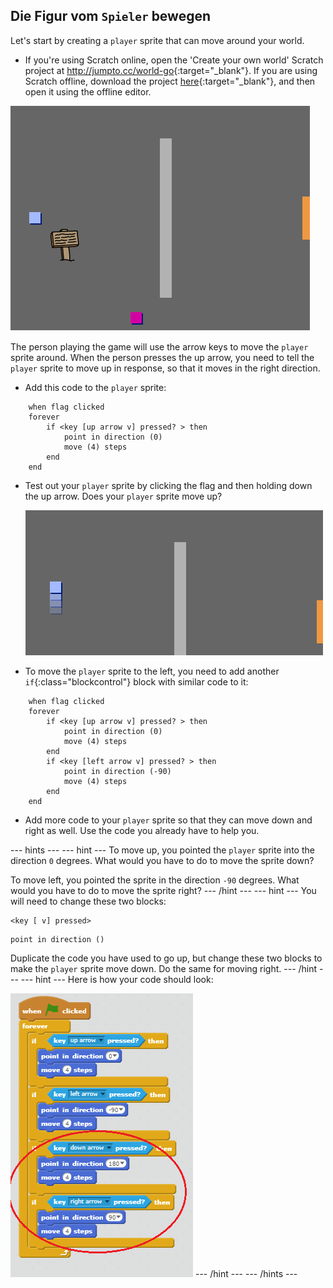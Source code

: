 ## Die Figur vom `Spieler` bewegen

Let's start by creating a `player` sprite that can move around your world.

+ If you're using Scratch online, open the 'Create your own world' Scratch project at <http://jumpto.cc/world-go>{:target="_blank"}. If you are using Scratch offline, download the project [here](http://jumpto.cc/world-get){:target="_blank"}, and then open it using the offline editor. 

![screenshot](images/world-starter.png)

The person playing the game will use the arrow keys to move the `player` sprite around. When the person presses the up arrow, you need to tell the `player` sprite to move up in response, so that it moves in the right direction.

+ Add this code to the `player` sprite:

```blocks
    when flag clicked
    forever
        if <key [up arrow v] pressed? > then
            point in direction (0)
            move (4) steps
        end
    end
```

+ Test out your `player` sprite by clicking the flag and then holding down the up arrow. Does your `player` sprite move up?
    
    ![screenshot](images/world-up.png)

+ To move the `player` sprite to the left, you need to add another `if`{:class="blockcontrol"} block with similar code to it:

```blocks
    when flag clicked
    forever
        if <key [up arrow v] pressed? > then
            point in direction (0)
            move (4) steps
        end
        if <key [left arrow v] pressed? > then
            point in direction (-90)
            move (4) steps
        end
    end
```

+ Add more code to your `player` sprite so that they can move down and right as well. Use the code you already have to help you.

\--- hints \--- \--- hint \--- To move up, you pointed the `player` sprite into the direction `0` degrees. What would you have to do to move the sprite down?

To move left, you pointed the sprite in the direction `-90` degrees. What would you have to do to move the sprite right? \--- /hint \--- \--- hint \--- You will need to change these two blocks:

```blocks
<key [ v] pressed>
```

```blocks
point in direction ()
```

Duplicate the code you have used to go up, but change these two blocks to make the `player` sprite move down. Do the same for moving right. \--- /hint \--- \--- hint \--- Here is how your code should look:

![Moving down and right](images/finished-move-down-right.png) \--- /hint \--- \--- /hints \---